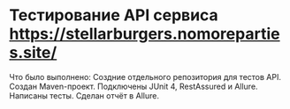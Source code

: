 ﻿# Тестирование API сервиса https://stellarburgers.nomoreparties.site/
Что было выполнено:
Создние отдельного репозитория для тестов API.
Создан Maven-проект.
Подключены JUnit 4, RestAssured и Allure.
Написаны тесты.
Сделан отчёт в Allure.

